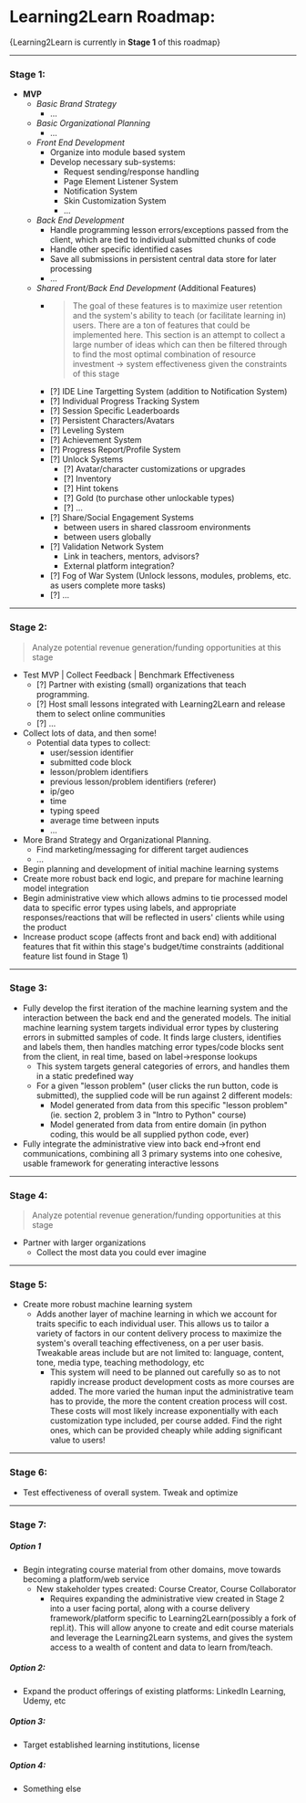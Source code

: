 


# Learning2Learn Roadmap:

{Learning2Learn is currently in **Stage 1** of this roadmap}

----

### Stage 1:
* __MVP__
	* _Basic Brand Strategy_
		* ...
	* _Basic Organizational Planning_
		* ...
	* _Front End Development_
		* Organize into module based system
		* Develop necessary sub-systems:
			* Request sending/response handling
			* Page Element Listener System
			* Notification System
			* Skin Customization System
			* ...
	* _Back End Development_
		* Handle programming lesson errors/exceptions passed from the client, which are tied to individual submitted chunks of code
		* Handle other specific identified cases
		* Save all submissions in persistent central data store for later processing
		* ...
	* _Shared Front/Back End Development_ (Additional Features)
		* > The goal of these features is to maximize user retention and the system's ability to teach (or facilitate learning in) users. There are a ton of features that could be implemented here. This section is an attempt to collect a large number of ideas which can then be filtered through to find the most optimal combination of resource investment -> system effectiveness given the constraints of this stage
		* [?] IDE Line Targetting System (addition to Notification System)
		* [?] Individual Progress Tracking System
		* [?] Session Specific Leaderboards
		* [?] Persistent Characters/Avatars
		* [?] Leveling System
		* [?] Achievement System
		* [?] Progress Report/Profile System
		* [?] Unlock Systems
			* [?] Avatar/character customizations or upgrades
			* [?] Inventory
			* [?] Hint tokens
			* [?] Gold (to purchase other unlockable types)
			* [?] ...
		* [?] Share/Social Engagement Systems
			* between users in shared classroom environments
			* between users globally
		* [?] Validation Network System
			* Link in teachers, mentors, advisors?
			* External platform integration?
		* [?] Fog of War System (Unlock lessons, modules, problems, etc. as users complete more tasks)
		* [?] ...
____________________________________________________________________

### Stage 2:
> Analyze potential revenue generation/funding opportunities at this stage

* Test MVP | Collect Feedback | Benchmark Effectiveness
	* [?] Partner with existing (small) organizations that teach programming.
	* [?] Host small lessons integrated with Learning2Learn and release them to select online communities
	* [?] ...
* Collect lots of data, and then some!
	* Potential data types to collect:
		* user/session identifier
		* submitted code block
		* lesson/problem identifiers
		* previous lesson/problem identifiers (referer)
		* ip/geo
		* time
		* typing speed
		* average time between inputs
		* ...
* More Brand Strategy and Organizational Planning.
	* Find marketing/messaging for different target audiences
	* ...
* Begin planning and development of initial machine learning systems
* Create more robust back end logic, and prepare for machine learning model integration
* Begin administrative view which allows admins to tie processed model data to specific error types using labels, and appropriate responses/reactions that will be reflected in users' clients while using the product
* Increase product scope (affects front and back end) with additional features that fit within this stage's budget/time constraints (additional feature list found in Stage 1)
____________________________________________________________________

### Stage 3:
* Fully develop the first iteration of the machine learning system and the interaction between the back end and the generated models. The initial machine learning system targets individual error types by clustering errors in submitted samples of code. It finds large clusters, identifies and labels them, then handles matching error types/code blocks sent from the client, in real time, based on label->response lookups
	* This system targets general categories of errors, and handles them in a static predefined way
	* For a given "lesson problem" (user clicks the run button, code is submitted), the supplied code will be run against 2 different models:
		* Model generated from data from this specific "lesson problem" (ie. section 2, problem 3 in "Intro to Python" course)
		* Model generated from data from entire domain (in python coding, this would be all supplied python code, ever)
* Fully integrate the administrative view into back end->front end communications, combining all 3 primary systems into one cohesive, usable framework for generating interactive lessons
____________________________________________________________________
### Stage 4:
> Analyze potential revenue generation/funding opportunities at this stage

* Partner with larger organizations
	* Collect the most data you could ever imagine
____________________________________________________________________

### Stage 5:
* Create more robust machine learning system
	* Adds another layer of machine learning in which we account for traits specific to each individual user. This allows us to tailor a variety of factors in our content delivery process to maximize the system's overall teaching effectiveness, on a per user basis. Tweakable areas include but are not limited to: language, content, tone, media type, teaching methodology, etc
		* This system will need to be planned out carefully so as to not rapidly increase product development costs as more courses are added. The more varied the human input the administrative team has to provide, the more the content creation process will cost. These costs will most likely increase exponentially with each customization type included, per course added. Find the right ones, which can be provided cheaply while adding significant value to users!
____________________________________________________________________

### Stage 6:
* Test effectiveness of overall system. Tweak and optimize

____________________________________________________________________

### Stage 7:
##### Option 1
* Begin integrating course material from other domains, move towards becoming a platform/web service
	* New stakeholder types created: Course Creator, Course Collaborator
		* Requires expanding the administrative view created in Stage 2 into a user facing portal, along with a course delivery framework/platform specific to Learning2Learn(possibly a fork of repl.it). This will allow anyone to create and edit course materials and leverage the Learning2Learn systems, and gives the system access to a wealth of content and data to learn from/teach.
##### Option 2:
* Expand the product offerings of existing platforms: LinkedIn Learning, Udemy, etc
##### Option 3:
* Target established learning institutions, license
##### Option 4:
* Something else
